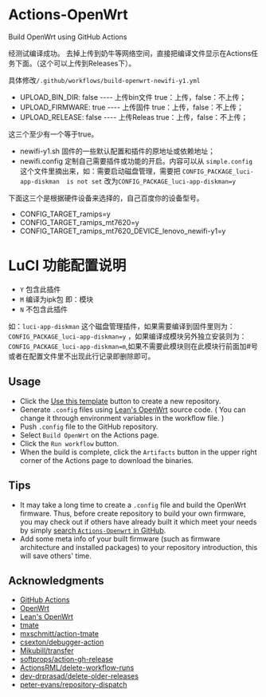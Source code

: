 # Actions-OpenWrt

Build OpenWrt using GitHub Actions

经测试编译成功。
去掉上传到奶牛等网络空间，直接把编译文件显示在Actions任务下面。（这个可以上传到Releases下）。

具体修改`/.github/workflows/build-openwrt-newifi-y1.yml`

- UPLOAD_BIN_DIR: false   ---- 上传bin文件 true：上传，false：不上传；
- UPLOAD_FIRMWARE: true   ---- 上传固件 true：上传，false：不上传；
- UPLOAD_RELEASE: false   ---- 上传Releas true：上传，false：不上传；

这三个至少有一个等于true。

- newifi-y1.sh  固件的一些默认配置和插件的原地址或依赖地址；
- newifi.config   定制自己需要插件或功能的开启。内容可以从 `simple.config`  这个文件里摘出来，如：需要启动磁盘管理，需要把 `CONFIG_PACKAGE_luci-app-diskman  is not set`  改为`CONFIG_PACKAGE_luci-app-diskman=y`  

下面这三个是根据硬件设备来选择的，自己百度你的设备型号。
- CONFIG_TARGET_ramips=y
- CONFIG_TARGET_ramips_mt7620=y
- CONFIG_TARGET_ramips_mt7620_DEVICE_lenovo_newifi-y1=y
 
# LuCI 功能配置说明
- `Y` 包含此插件
- `M` 编译为ipk包 即：模块
- `N` 不包含此插件

如：`luci-app-diskman` 这个磁盘管理插件，如果需要编译到固件里则为：`CONFIG_PACKAGE_luci-app-diskman=y` ，如果编译成模块另外独立安装则为：`CONFIG_PACKAGE_luci-app-diskman=m`,如果不需要此模块则在此模块行前面加#号或者在配置文件里不出现此行记录即删除即可。
 
## Usage

- Click the [Use this template](https://github.com/P3TERX/Actions-OpenWrt/generate) button to create a new repository.
- Generate `.config` files using [Lean's OpenWrt](https://github.com/coolsnowwolf/lede) source code. ( You can change it through environment variables in the workflow file. )
- Push `.config` file to the GitHub repository.
- Select `Build OpenWrt` on the Actions page.
- Click the `Run workflow` button.
- When the build is complete, click the `Artifacts` button in the upper right corner of the Actions page to download the binaries.

## Tips

- It may take a long time to create a `.config` file and build the OpenWrt firmware. Thus, before create repository to build your own firmware, you may check out if others have already built it which meet your needs by simply [search `Actions-Openwrt` in GitHub](https://github.com/search?q=Actions-openwrt).
- Add some meta info of your built firmware (such as firmware architecture and installed packages) to your repository introduction, this will save others' time.

## Acknowledgments

- [GitHub Actions](https://github.com/features/actions)
- [OpenWrt](https://github.com/openwrt/openwrt)
- [Lean's OpenWrt](https://github.com/coolsnowwolf/lede)
- [tmate](https://github.com/tmate-io/tmate)
- [mxschmitt/action-tmate](https://github.com/mxschmitt/action-tmate)
- [csexton/debugger-action](https://github.com/csexton/debugger-action)
- [Mikubill/transfer](https://github.com/Mikubill/transfer)
- [softprops/action-gh-release](https://github.com/softprops/action-gh-release)
- [ActionsRML/delete-workflow-runs](https://github.com/ActionsRML/delete-workflow-runs)
- [dev-drprasad/delete-older-releases](https://github.com/dev-drprasad/delete-older-releases)
- [peter-evans/repository-dispatch](https://github.com/peter-evans/repository-dispatch)
